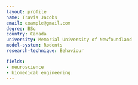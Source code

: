 ```yaml
---
layout: profile
name: Travis Jacobs
email: example@gmail.com
degree: BSc
country: Canada
university: Memorial University of Newfoundland
model-system: Rodents
research-technique: Behaviour

fields:
- neuroscience
- biomedical engineering
---
```

